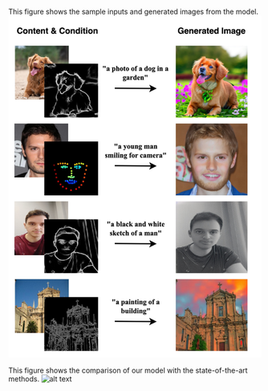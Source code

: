 This figure shows the sample inputs and generated images from the model.
![alt text](https://github.com/SuhasHegde25/SubjectNet/blob/main/R_Cover_New%20(1).jpeg)

This figure shows the comparison of our model with the state-of-the-art methods.
![alt text](https://github.com/SuhasHegde25/SubjectNet/blob/main/QualComparison%20(2).jpeg)
